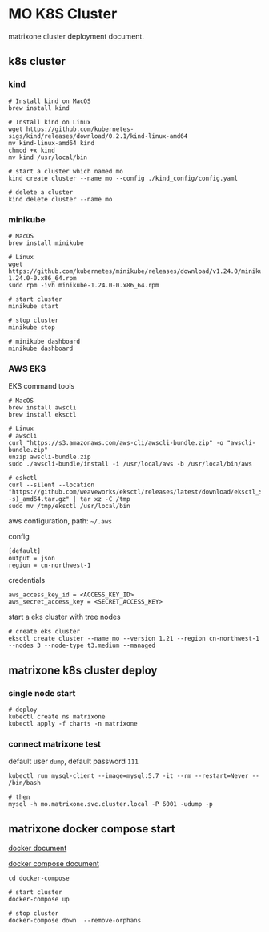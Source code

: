 # MO K8S Cluster

matrixone cluster deployment document.

## k8s cluster

### kind

```shell
# Install kind on MacOS
brew install kind

# Install kind on Linux 
wget https://github.com/kubernetes-sigs/kind/releases/download/0.2.1/kind-linux-amd64
mv kind-linux-amd64 kind
chmod +x kind
mv kind /usr/local/bin

# start a cluster which named mo
kind create cluster --name mo --config ./kind_config/config.yaml

# delete a cluster 
kind delete cluster --name mo
```

### minikube

```shell
# MacOS
brew install minikube

# Linux
wget https://github.com/kubernetes/minikube/releases/download/v1.24.0/minikube-1.24.0-0.x86_64.rpm
sudo rpm -ivh minikube-1.24.0-0.x86_64.rpm

# start cluster
minikube start

# stop cluster
minikube stop

# minikube dashboard
minikube dashboard
```

### AWS EKS

EKS command tools

```shell
# MacOS
brew install awscli
brew install eksctl

# Linux
# awscli
curl "https://s3.amazonaws.com/aws-cli/awscli-bundle.zip" -o "awscli-bundle.zip"
unzip awscli-bundle.zip
sudo ./awscli-bundle/install -i /usr/local/aws -b /usr/local/bin/aws

# eskctl
curl --silent --location "https://github.com/weaveworks/eksctl/releases/latest/download/eksctl_$(uname -s)_amd64.tar.gz" | tar xz -C /tmp
sudo mv /tmp/eksctl /usr/local/bin
```

aws configuration, path: `~/.aws`

config

```text
[default]
output = json
region = cn-northwest-1
```

credentials

```text
aws_access_key_id = <ACCESS_KEY_ID>
aws_secret_access_key = <SECRET_ACCESS_KEY>
```

start a eks cluster with tree nodes

```shell
# create eks cluster
eksctl create cluster --name mo --version 1.21 --region cn-northwest-1 --nodes 3 --node-type t3.medium --managed
```

## matrixone k8s cluster deploy

### single node start

```shell
# deploy
kubectl create ns matrixone
kubectl apply -f charts -n matrixone
```

### connect matrixone test

default user `dump`,  default password `111`

```shell
kubectl run mysql-client --image=mysql:5.7 -it --rm --restart=Never -- /bin/bash

# then
mysql -h mo.matrixone.svc.cluster.local -P 6001 -udump -p
```

## matrixone docker compose start

[docker document](https://docs.docker.com/)

[docker compose document](https://docs.docker.com/compose/)

```shell
cd docker-compose

# start cluster
docker-compose up

# stop cluster
docker-compose down  --remove-orphans
```
